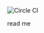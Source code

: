 ![Circle CI](https://circleci.com/gh/dplusplus/circleci_test.png?circle-token=44ecbff919690d08413fe9a04b2b9ea5a994d99a, "Circle CI")

read me
